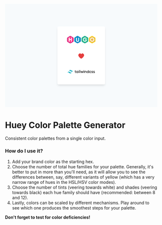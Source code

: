 ![Hugo ♥️ Tailwind](hugotailwind.png)

# Huey Color Palette Generator

Consistent color palettes from a single color input.

### How do I use it?

1. Add your brand color as the starting hex.
2. Choose the number of total hue families for your palette. Generally, it's better to put in more than you'll need, as it will allow you to see the differences between, say, different variants of yellow (which has a very narrow range of hues in the HSL/HSV color modes).
3. Choose the number of tints (veering towards white) and shades (veering towards black) each hue family should have (recommended: between 8 and 12).
4. Lastly, colors can be scaled by different mechanisms. Play around to see which one produces the smoothest steps for your palette.

**Don't forget to test for color deficiencies!**